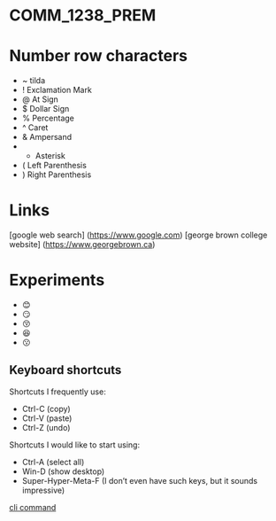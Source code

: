 # COMM_1238_PREM
# Number row characters
- ~ tilda
- ! Exclamation Mark
- @ At Sign
- $ Dollar Sign
- % Percentage
- ^ Caret
- & Ampersand
- * Asterisk
- ( Left Parenthesis
- ) Right Parenthesis

# Links
[google web search] (https://www.google.com)
[george brown college website] (https://www.georgebrown.ca) 

# Experiments 
- :blush:
- :smirk:
- :kissing_closed_eyes:
- :satisfied:
- :kissing:

## Keyboard shortcuts
Shortcuts I frequently use: 
- Ctrl-C (copy)
- Ctrl-V (paste)
- Ctrl-Z (undo)

Shortcuts I would like to start using: 
- Ctrl-A (select all)
- Win-D (show desktop)
- Super-Hyper-Meta-F (I don’t even have such keys, but it sounds impressive)

[cli command](cli.md)